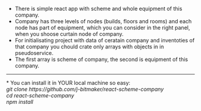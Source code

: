 * There is simple react app with scheme and whole equipment of this company. 
* Company has three levels of nodes (builds, floors and rooms) and each node has part of equipment, which you can consider in the right panel, when you shoose curtain node of company. 
* For initialisating project with data of ceratain company and inventoties of that company you chould crate only arrays with objects in in pseudoservice. 
* The first array is scheme of company, the second is equipment of this company.
<hr/>
* You can install it in YOUR local machine so easy: <br/>
<i> git clone https://github.com/j-bitmaker/react-scheme-company </i><br/>
<i> cd react-scheme-company </i><br/>
<i> npm install </i>
